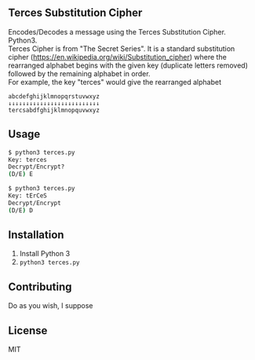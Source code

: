 ## Terces Substitution Cipher
Encodes/Decodes a message using the Terces Substitution Cipher. Python3.  
Terces Cipher is from "The Secret Series". It is a standard substitution cipher (https://en.wikipedia.org/wiki/Substitution_cipher) where the rearranged alphabet begins with the given key (duplicate letters removed) followed by the remaining alphabet in order.  
For example, the key "terces" would give the rearranged alphabet 
```
abcdefghijklmnopqrstuvwxyz
↓↓↓↓↓↓↓↓↓↓↓↓↓↓↓↓↓↓↓↓↓↓↓↓↓↓
tercsabdfghijklmnopquvwxyz
```

## Usage

```bash
$ python3 terces.py
Key: terces
Decrypt/Encrypt?
(D/E) E
```
```bash
$ python3 terces.py
Key: tErCeS
Decrypt/Encrypt
(D/E) D
```

## Installation

1. Install Python 3
2. `python3 terces.py`

## Contributing

Do as you wish, I suppose

## License

MIT